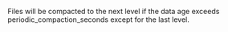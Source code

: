 Files will be compacted to the next level if the data age exceeds periodic_compaction_seconds except for the last level.